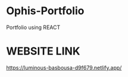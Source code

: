 # Ophis-Portfolio
Portfolio using REACT

# WEBSITE LINK
https://luminous-basbousa-d9f679.netlify.app/
